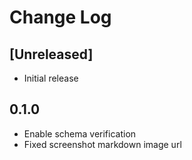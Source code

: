 # Change Log

## [Unreleased]

- Initial release

## 0.1.0

- Enable schema verification
- Fixed screenshot markdown image url
